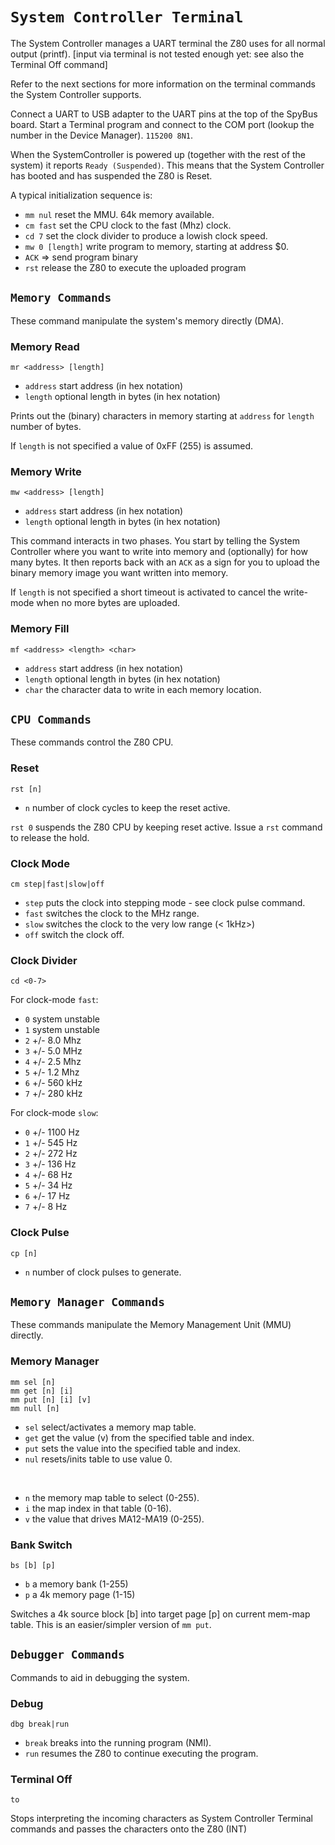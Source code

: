 # `System Controller Terminal`

The System Controller manages a UART terminal the Z80 uses for all normal output (printf).
[input via terminal is not tested enough yet: see also the Terminal Off command]

Refer to the next sections for more information on the terminal commands the System Controller supports.

Connect a UART to USB adapter to the UART pins at the top of the SpyBus board.
Start a Terminal program and connect to the COM port (lookup the number in the Device Manager).
`115200 8N1`.

When the SystemController is powered up (together with the rest of the system) it reports `Ready (Suspended)`. This means that the System Controller has booted and has suspended the Z80 is Reset.

A typical initialization sequence is:

* `mm nul` reset the MMU. 64k memory available.
* `cm fast` set the CPU clock to the fast (Mhz) clock.
* `cd 7` set the clock divider to produce a lowish clock speed.
* `mw 0 [length]` write program to memory, starting at address $0.
* `ACK` => send program binary
* `rst` release the Z80 to execute the uploaded program

## `Memory Commands`

These command manipulate the system's memory directly (DMA).

### Memory Read

`mr <address> [length]`

* `address` start address (in hex notation)
* `length` optional length in bytes (in hex notation)

Prints out the (binary) characters in memory starting at `address` for `length` number of bytes.

If `length` is not specified a value of 0xFF (255) is assumed.

### Memory Write

`mw <address> [length]`

* `address` start address (in hex notation)
* `length` optional length in bytes (in hex notation)

This command interacts in two phases. You start by telling the System Controller where you want to write into memory and (optionally) for how many bytes. It then reports back with an `ACK` as a sign for you to upload the binary memory image you want written into memory.

If `length` is not specified a short timeout is activated to cancel the write-mode when no more bytes are uploaded.

### Memory Fill

`mf <address> <length> <char>`

* `address` start address (in hex notation)
* `length` optional length in bytes (in hex notation)
* `char` the character data to write in each memory location.

## `CPU Commands`

These commands control the Z80 CPU.

### Reset

`rst [n]`

* `n` number of clock cycles to keep the reset active.

`rst 0` suspends the Z80 CPU by keeping reset active. Issue a `rst` command to release the hold.

### Clock Mode

`cm step|fast|slow|off`

* `step` puts the clock into stepping mode - see clock pulse command.
* `fast` switches the clock to the MHz range.
* `slow` switches the clock to the very low range (< 1kHz>)
* `off` switch the clock off.

### Clock Divider

`cd <0-7>`

For clock-mode `fast`:

* `0` system unstable
* `1` system unstable
* `2` +/- 8.0 Mhz
* `3` +/- 5.0 MHz
* `4` +/- 2.5 Mhz
* `5` +/- 1.2 Mhz
* `6` +/- 560 kHz
* `7` +/- 280 kHz

For clock-mode `slow`:

* `0` +/- 1100 Hz
* `1` +/- 545 Hz
* `2` +/- 272 Hz
* `3` +/- 136 Hz
* `4` +/- 68 Hz
* `5` +/- 34 Hz
* `6` +/- 17 Hz
* `7` +/- 8 Hz

### Clock Pulse

`cp [n]`

* `n` number of clock pulses to generate.

## `Memory Manager Commands`

These commands manipulate the Memory Management Unit (MMU) directly.

### Memory Manager

`mm sel [n]`<br/>
`mm get [n] [i]`<br/>
`mm put [n] [i] [v]`<br/>
`mm null [n]`

* `sel` select/activates a memory map table.
* `get` get the value (v) from the specified table and index.
* `put` sets the value into the specified table and index.
* `nul` resets/inits table to use value 0.

<br/>

* `n` the memory map table to select (0-255).
* `i` the map index in that table (0-16).
* `v` the value that drives MA12-MA19 (0-255).

### Bank Switch

`bs [b] [p]`

* `b` a memory bank (1-255)
* `p` a 4k memory page (1-15)

Switches a 4k source block [b] into target page [p] on current mem-map table. This is an easier/simpler version of `mm put`.

## `Debugger Commands`

Commands to aid in debugging the system.

### Debug

`dbg break|run`

* `break` breaks into the running program (NMI).
* `run` resumes the Z80 to continue executing the program.

### Terminal Off

`to`

Stops interpreting the incoming characters as System Controller Terminal commands and passes the characters onto the Z80 (INT)